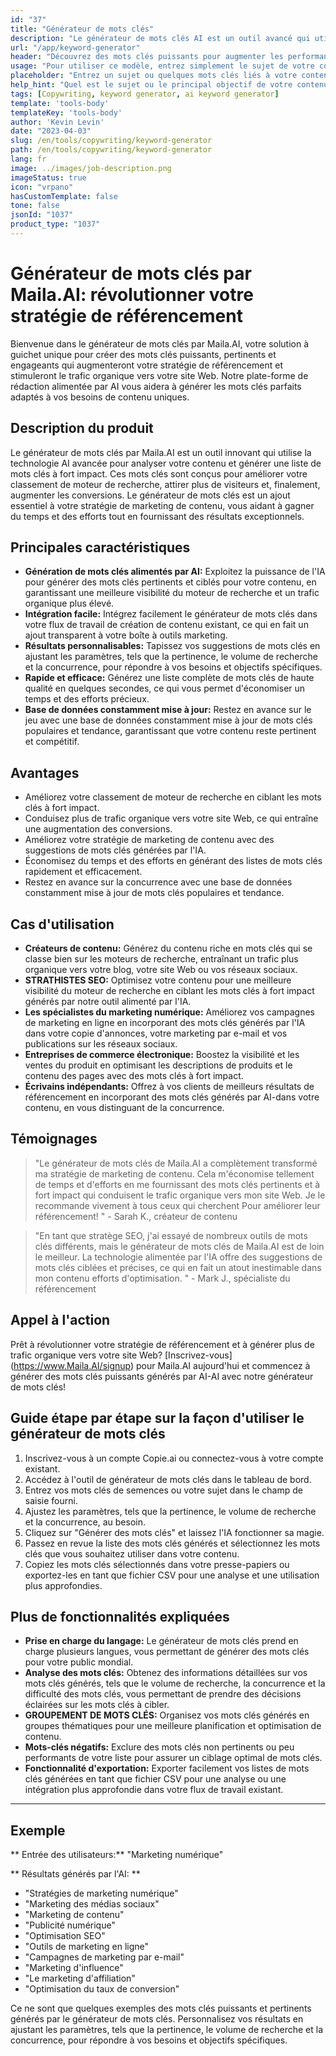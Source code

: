 ```yaml
---
id: "37"
title: "Générateur de mots clés"
description: "Le générateur de mots clés AI est un outil avancé qui utilise l'intelligence artificielle pour générer des mots clés pertinents et puissants pour votre contenu.  Il vous aide à découvrir des mots clés uniques et performants pour optimiser vos articles de blog, articles et autres contenus en ligne pour une meilleure visibilité et engagement."
url: "/app/keyword-generator"
header: "Découvrez des mots clés puissants pour augmenter les performances de votre contenu."
usage: "Pour utiliser ce modèle, entrez simplement le sujet de votre contenu ou quelques mots clés connexes.  Le générateur de mots-clés AI générera ensuite une liste de mots clés pertinents et hautement performants pour optimiser votre contenu pour une meilleure visibilité et engagement."
placeholder: "Entrez un sujet ou quelques mots clés liés à votre contenu, par exemple, marketing numérique, blogs de voyage ou conseils de fitness."
help_hint: "Quel est le sujet ou le principal objectif de votre contenu?  Fournissez quelques mots clés connexes et nous générerons une liste de mots clés puissants pour améliorer les performances de votre contenu."
tags: [Copywriting, keyword generator, ai keyword generator]
template: 'tools-body'
templateKey: 'tools-body'
author: 'Kevin Levin'
date: "2023-04-03"
slug: /en/tools/copywriting/keyword-generator
path: /en/tools/copywriting/keyword-generator
lang: fr
image: ../images/job-description.png
imageStatus: true
icon: "vrpano"
hasCustomTemplate: false
tone: false
jsonId: "1037"
product_type: "1037"
---
```

# Générateur de mots clés par Maila.AI: révolutionner votre stratégie de référencement

Bienvenue dans le générateur de mots clés par Maila.AI, votre solution à guichet unique pour créer des mots clés puissants, pertinents et engageants qui augmenteront votre stratégie de référencement et stimuleront le trafic organique vers votre site Web.  Notre plate-forme de rédaction alimentée par AI vous aidera à générer les mots clés parfaits adaptés à vos besoins de contenu uniques.

## Description du produit

Le générateur de mots clés par Maila.AI est un outil innovant qui utilise la technologie AI avancée pour analyser votre contenu et générer une liste de mots clés à fort impact.  Ces mots clés sont conçus pour améliorer votre classement de moteur de recherche, attirer plus de visiteurs et, finalement, augmenter les conversions.  Le générateur de mots clés est un ajout essentiel à votre stratégie de marketing de contenu, vous aidant à gagner du temps et des efforts tout en fournissant des résultats exceptionnels.

## Principales caractéristiques

- **Génération de mots clés alimentés par AI:** Exploitez la puissance de l'IA pour générer des mots clés pertinents et ciblés pour votre contenu, en garantissant une meilleure visibilité du moteur de recherche et un trafic organique plus élevé.
 - **Intégration facile:** Intégrez facilement le générateur de mots clés dans votre flux de travail de création de contenu existant, ce qui en fait un ajout transparent à votre boîte à outils marketing.
 - **Résultats personnalisables:** Tapissez vos suggestions de mots clés en ajustant les paramètres, tels que la pertinence, le volume de recherche et la concurrence, pour répondre à vos besoins et objectifs spécifiques.
 - **Rapide et efficace:** Générez une liste complète de mots clés de haute qualité en quelques secondes, ce qui vous permet d'économiser un temps et des efforts précieux.
 - **Base de données constamment mise à jour:** Restez en avance sur le jeu avec une base de données constamment mise à jour de mots clés populaires et tendance, garantissant que votre contenu reste pertinent et compétitif.

## Avantages

- Améliorez votre classement de moteur de recherche en ciblant les mots clés à fort impact.
 - Conduisez plus de trafic organique vers votre site Web, ce qui entraîne une augmentation des conversions.
 - Améliorez votre stratégie de marketing de contenu avec des suggestions de mots clés générées par l'IA.
 - Économisez du temps et des efforts en générant des listes de mots clés rapidement et efficacement.
 - Restez en avance sur la concurrence avec une base de données constamment mise à jour de mots clés populaires et tendance.

## Cas d'utilisation

- **Créateurs de contenu:** Générez du contenu riche en mots clés qui se classe bien sur les moteurs de recherche, entraînant un trafic plus organique vers votre blog, votre site Web ou vos réseaux sociaux.
 - **STRATHISTES SEO:** Optimisez votre contenu pour une meilleure visibilité du moteur de recherche en ciblant les mots clés à fort impact générés par notre outil alimenté par l'IA.
 - **Les spécialistes du marketing numérique:** Améliorez vos campagnes de marketing en ligne en incorporant des mots clés générés par l'IA dans votre copie d'annonces, votre marketing par e-mail et vos publications sur les réseaux sociaux.
 - **Entreprises de commerce électronique:** Boostez la visibilité et les ventes du produit en optimisant les descriptions de produits et le contenu des pages avec des mots clés à fort impact.
 - **Écrivains indépendants:** Offrez à vos clients de meilleurs résultats de référencement en incorporant des mots clés générés par AI-dans votre contenu, en vous distinguant de la concurrence.

## Témoignages

> "Le générateur de mots clés de Maila.AI a complètement transformé ma stratégie de marketing de contenu. Cela m'économise tellement de temps et d'efforts en me fournissant des mots clés pertinents et à fort impact qui conduisent le trafic organique vers mon site Web. Je le recommande vivement à tous ceux qui cherchent  Pour améliorer leur référencement! "  - Sarah K., créateur de contenu

> "En tant que stratège SEO, j'ai essayé de nombreux outils de mots clés différents, mais le générateur de mots clés de Maila.AI est de loin le meilleur. La technologie alimentée par l'IA offre des suggestions de mots clés ciblées et précises, ce qui en fait un atout inestimable dans mon contenu  efforts d'optimisation. "  - Mark J., spécialiste du référencement

## Appel à l'action

Prêt à révolutionner votre stratégie de référencement et à générer plus de trafic organique vers votre site Web?  [Inscrivez-vous] (https://www.Maila.AI/signup) pour Maila.AI aujourd'hui et commencez à générer des mots clés puissants générés par AI-AI avec notre générateur de mots clés!

## Guide étape par étape sur la façon d'utiliser le générateur de mots clés

1. Inscrivez-vous à un compte Copie.ai ou connectez-vous à votre compte existant.
 2. Accédez à l'outil de générateur de mots clés dans le tableau de bord.
 3. Entrez vos mots clés de semences ou votre sujet dans le champ de saisie fourni.
 4. Ajustez les paramètres, tels que la pertinence, le volume de recherche et la concurrence, au besoin.
 5. Cliquez sur "Générer des mots clés" et laissez l'IA fonctionner sa magie.
 6. Passez en revue la liste des mots clés générés et sélectionnez les mots clés que vous souhaitez utiliser dans votre contenu.
 7. Copiez les mots clés sélectionnés dans votre presse-papiers ou exportez-les en tant que fichier CSV pour une analyse et une utilisation plus approfondies.

## Plus de fonctionnalités expliquées

- **Prise en charge du langage:** Le générateur de mots clés prend en charge plusieurs langues, vous permettant de générer des mots clés pour votre public mondial.
 - **Analyse des mots clés:** Obtenez des informations détaillées sur vos mots clés générés, tels que le volume de recherche, la concurrence et la difficulté des mots clés, vous permettant de prendre des décisions éclairées sur les mots clés à cibler.
 - **GROUPEMENT DE MOTS CLÉS:** Organisez vos mots clés générés en groupes thématiques pour une meilleure planification et optimisation de contenu.
 - **Mots-clés négatifs:** Exclure des mots clés non pertinents ou peu performants de votre liste pour assurer un ciblage optimal de mots clés.
 - **Fonctionnalité d'exportation:** Exporter facilement vos listes de mots clés générées en tant que fichier CSV pour une analyse ou une intégration plus approfondie dans votre flux de travail existant.

---

## Exemple

** Entrée des utilisateurs:** "Marketing numérique"

** Résultats générés par l'AI: **

- "Stratégies de marketing numérique"
 - "Marketing des médias sociaux"
 - "Marketing de contenu"
 - "Publicité numérique"
 - "Optimisation SEO"
 - "Outils de marketing en ligne"
 - "Campagnes de marketing par e-mail"
 - "Marketing d'influence"
 - "Le marketing d'affiliation"
 - "Optimisation du taux de conversion"

Ce ne sont que quelques exemples des mots clés puissants et pertinents générés par le générateur de mots clés.  Personnalisez vos résultats en ajustant les paramètres, tels que la pertinence, le volume de recherche et la concurrence, pour répondre à vos besoins et objectifs spécifiques.
